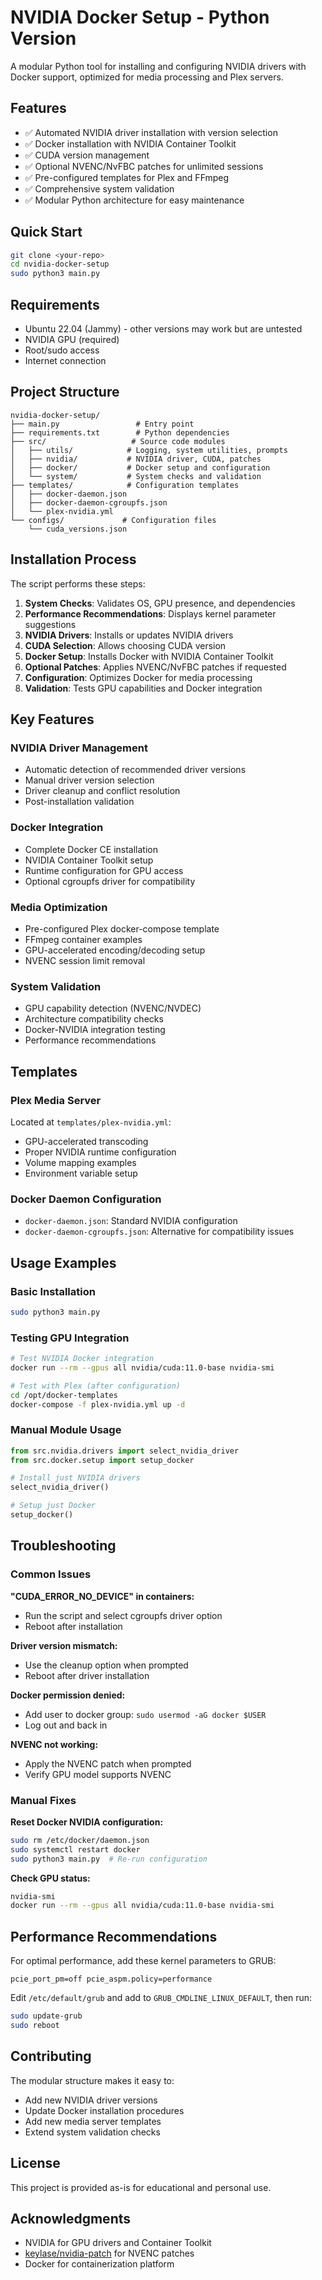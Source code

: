 # NVIDIA Docker Setup - Python Version

A modular Python tool for installing and configuring NVIDIA drivers with Docker support, optimized for media processing and Plex servers.

## Features

- ✅ Automated NVIDIA driver installation with version selection
- ✅ Docker installation with NVIDIA Container Toolkit
- ✅ CUDA version management
- ✅ Optional NVENC/NvFBC patches for unlimited sessions
- ✅ Pre-configured templates for Plex and FFmpeg
- ✅ Comprehensive system validation
- ✅ Modular Python architecture for easy maintenance

## Quick Start

```bash
git clone <your-repo>
cd nvidia-docker-setup
sudo python3 main.py
```

## Requirements

- Ubuntu 22.04 (Jammy) - other versions may work but are untested
- NVIDIA GPU (required)
- Root/sudo access
- Internet connection

## Project Structure

```
nvidia-docker-setup/
├── main.py                 # Entry point
├── requirements.txt        # Python dependencies
├── src/                   # Source code modules
│   ├── utils/            # Logging, system utilities, prompts
│   ├── nvidia/           # NVIDIA driver, CUDA, patches
│   ├── docker/           # Docker setup and configuration
│   └── system/           # System checks and validation
├── templates/            # Configuration templates
│   ├── docker-daemon.json
│   ├── docker-daemon-cgroupfs.json
│   └── plex-nvidia.yml
└── configs/             # Configuration files
    └── cuda_versions.json
```

## Installation Process

The script performs these steps:

1. **System Checks**: Validates OS, GPU presence, and dependencies
2. **Performance Recommendations**: Displays kernel parameter suggestions
3. **NVIDIA Drivers**: Installs or updates NVIDIA drivers
4. **CUDA Selection**: Allows choosing CUDA version
5. **Docker Setup**: Installs Docker with NVIDIA Container Toolkit
6. **Optional Patches**: Applies NVENC/NvFBC patches if requested
7. **Configuration**: Optimizes Docker for media processing
8. **Validation**: Tests GPU capabilities and Docker integration

## Key Features

### NVIDIA Driver Management
- Automatic detection of recommended driver versions
- Manual driver version selection
- Driver cleanup and conflict resolution
- Post-installation validation

### Docker Integration
- Complete Docker CE installation
- NVIDIA Container Toolkit setup
- Runtime configuration for GPU access
- Optional cgroupfs driver for compatibility

### Media Optimization
- Pre-configured Plex docker-compose template
- FFmpeg container examples
- GPU-accelerated encoding/decoding setup
- NVENC session limit removal

### System Validation
- GPU capability detection (NVENC/NVDEC)
- Architecture compatibility checks
- Docker-NVIDIA integration testing
- Performance recommendations

## Templates

### Plex Media Server
Located at `templates/plex-nvidia.yml`:
- GPU-accelerated transcoding
- Proper NVIDIA runtime configuration
- Volume mapping examples
- Environment variable setup

### Docker Daemon Configuration
- `docker-daemon.json`: Standard NVIDIA configuration
- `docker-daemon-cgroupfs.json`: Alternative for compatibility issues

## Usage Examples

### Basic Installation
```bash
sudo python3 main.py
```

### Testing GPU Integration
```bash
# Test NVIDIA Docker integration
docker run --rm --gpus all nvidia/cuda:11.0-base nvidia-smi

# Test with Plex (after configuration)
cd /opt/docker-templates
docker-compose -f plex-nvidia.yml up -d
```

### Manual Module Usage
```python
from src.nvidia.drivers import select_nvidia_driver
from src.docker.setup import setup_docker

# Install just NVIDIA drivers
select_nvidia_driver()

# Setup just Docker
setup_docker()
```

## Troubleshooting

### Common Issues

**"CUDA_ERROR_NO_DEVICE" in containers:**
- Run the script and select cgroupfs driver option
- Reboot after installation

**Driver version mismatch:**
- Use the cleanup option when prompted
- Reboot after driver installation

**Docker permission denied:**
- Add user to docker group: `sudo usermod -aG docker $USER`
- Log out and back in

**NVENC not working:**
- Apply the NVENC patch when prompted
- Verify GPU model supports NVENC

### Manual Fixes

**Reset Docker NVIDIA configuration:**
```bash
sudo rm /etc/docker/daemon.json
sudo systemctl restart docker
sudo python3 main.py  # Re-run configuration
```

**Check GPU status:**
```bash
nvidia-smi
docker run --rm --gpus all nvidia/cuda:11.0-base nvidia-smi
```

## Performance Recommendations

For optimal performance, add these kernel parameters to GRUB:
```
pcie_port_pm=off pcie_aspm.policy=performance
```

Edit `/etc/default/grub` and add to `GRUB_CMDLINE_LINUX_DEFAULT`, then run:
```bash
sudo update-grub
sudo reboot
```

## Contributing

The modular structure makes it easy to:
- Add new NVIDIA driver versions
- Update Docker installation procedures  
- Add new media server templates
- Extend system validation checks

## License

This project is provided as-is for educational and personal use.

## Acknowledgments

- NVIDIA for GPU drivers and Container Toolkit
- [keylase/nvidia-patch](https://github.com/keylase/nvidia-patch) for NVENC patches
- Docker for containerization platform